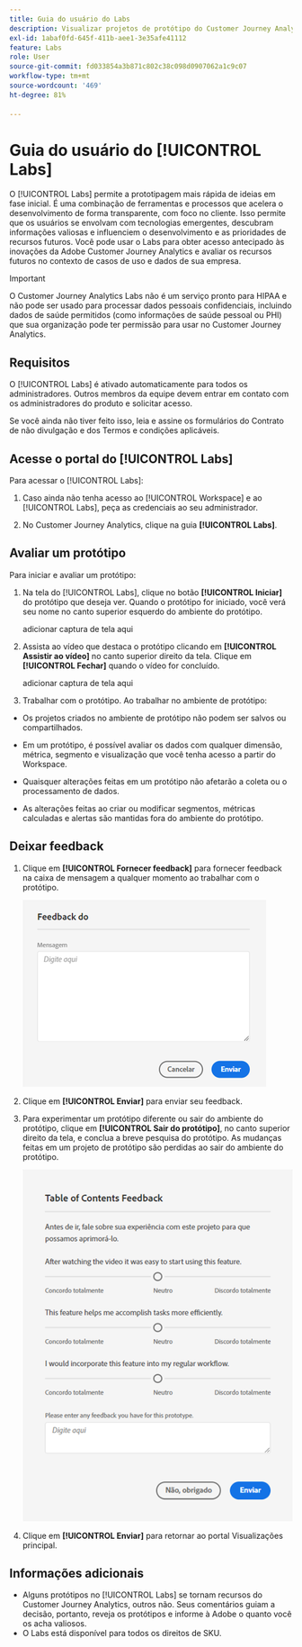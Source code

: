 ```yaml
---
title: Guia do usuário do Labs
description: Visualizar projetos de protótipo do Customer Journey Analytics
exl-id: 1abaf0fd-645f-411b-aee1-3e35afe41112
feature: Labs
role: User
source-git-commit: fd033854a3b871c802c38c098d0907062a1c9c07
workflow-type: tm+mt
source-wordcount: '469'
ht-degree: 81%

---
```


# Guia do usuário do [!UICONTROL Labs]

O [!UICONTROL Labs] permite a prototipagem mais rápida de ideias em fase inicial. É uma combinação de ferramentas e processos que acelera o desenvolvimento de forma transparente, com foco no cliente. Isso permite que os usuários se envolvam com tecnologias emergentes, descubram informações valiosas e influenciem o desenvolvimento e as prioridades de recursos futuros. Você pode usar o Labs para obter acesso antecipado às inovações da Adobe Customer Journey Analytics e avaliar os recursos futuros no contexto de casos de uso e dados de sua empresa.

>[!IMPORTANT]
>
>O Customer Journey Analytics Labs não é um serviço pronto para HIPAA e não pode ser usado para processar dados pessoais confidenciais, incluindo dados de saúde permitidos (como informações de saúde pessoal ou PHI) que sua organização pode ter permissão para usar no Customer Journey Analytics.

## Requisitos

O [!UICONTROL Labs] é ativado automaticamente para todos os administradores. Outros membros da equipe devem entrar em contato com os administradores do produto e solicitar acesso.

Se você ainda não tiver feito isso, leia e assine os formulários do Contrato de não divulgação e dos Termos e condições aplicáveis.

## Acesse o portal do [!UICONTROL Labs]

Para acessar o [!UICONTROL Labs]:

1. Caso ainda não tenha acesso ao [!UICONTROL Workspace] e ao [!UICONTROL Labs], peça as credenciais ao seu administrador.

1. No Customer Journey Analytics, clique na guia **[!UICONTROL Labs]**.

## Avaliar um protótipo

Para iniciar e avaliar um protótipo:

1. Na tela do [!UICONTROL Labs], clique no botão **[!UICONTROL Iniciar]** do protótipo que deseja ver. Quando o protótipo for iniciado, você verá seu nome no canto superior esquerdo do ambiente do protótipo.

   adicionar captura de tela aqui

1. Assista ao vídeo que destaca o protótipo clicando em **[!UICONTROL Assistir ao vídeo]** no canto superior direito da tela. Clique em **[!UICONTROL Fechar]** quando o vídeo for concluído.

   adicionar captura de tela aqui

1. Trabalhar com o protótipo. Ao trabalhar no ambiente de protótipo:

* Os projetos criados no ambiente de protótipo não podem ser salvos ou compartilhados.

* Em um protótipo, é possível avaliar os dados com qualquer dimensão, métrica, segmento e visualização que você tenha acesso a partir do Workspace.

* Quaisquer alterações feitas em um protótipo não afetarão a coleta ou o processamento de dados.

* As alterações feitas ao criar ou modificar segmentos, métricas calculadas e alertas são mantidas fora do ambiente do protótipo.

## Deixar feedback

1. Clique em **[!UICONTROL Fornecer feedback]** para fornecer feedback na caixa de mensagem a qualquer momento ao trabalhar com o protótipo.

   ![Janela de comentários](assets/give_feedback.png)

1. Clique em **[!UICONTROL Enviar]** para enviar seu feedback.

1. Para experimentar um protótipo diferente ou sair do ambiente do protótipo, clique em **[!UICONTROL Sair do protótipo]**, no canto superior direito da tela, e conclua a breve pesquisa do protótipo. As mudanças feitas em um projeto de protótipo são perdidas ao sair do ambiente do protótipo.

   ![Janela de Comentários sobre Definição de Caminho Inteligente](assets/short-survey.png)

1. Clique em **[!UICONTROL Enviar]** para retornar ao portal Visualizações principal.

## Informações adicionais

* Alguns protótipos no [!UICONTROL Labs] se tornam recursos do Customer Journey Analytics, outros não. Seus comentários guiam a decisão, portanto, reveja os protótipos e informe à Adobe o quanto você os acha valiosos.
* O Labs está disponível para todos os direitos de SKU.
